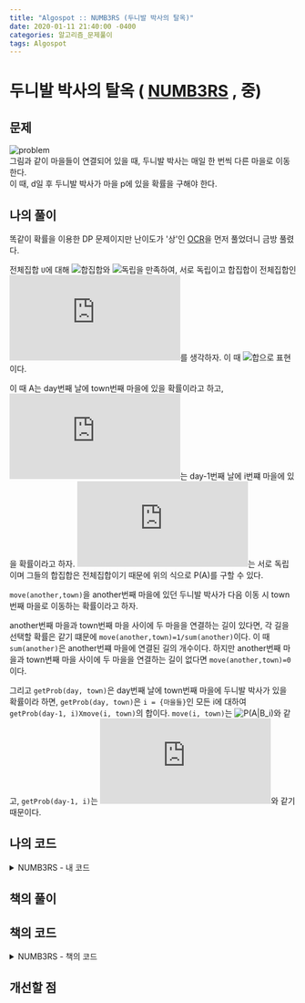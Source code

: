 ```yaml
---
title: "Algospot :: NUMB3RS (두니발 박사의 탈옥)"
date: 2020-01-11 21:40:00 -0400
categories: 알고리즘_문제풀이 
tags: Algospot
---
```


# 두니발 박사의 탈옥 ( [NUMB3RS](https://algospot.com/judge/problem/read/NUMB3RS) , 중)

## 문제

![problem](http://algospot.com/media/judge-attachments/298903b8a37b6938ae6915ce1cab80fd/dunibal.png)  
그림과 같이 마을들이 연결되어 있을 때, 두니발 박사는 매일 한 번씩 다른 마을로 이동한다.  
이 때, d일 후 두니발 박사가 마을 p에 있을 확률을 구해야 한다.  

## 나의 풀이
똑같이 확률을 이용한 DP 문제이지만 난이도가 '상'인 [OCR](https://algospot.com/judge/problem/read/OCR)을 먼저 풀었더니 금방 풀렸다.  
  
전체집합 `U`에 대해 ![합집합](https://latex.codecogs.com/gif.latex?\bigcup_{i=1}^{n}B_i&space;=&space;U)와 ![독립](https://latex.codecogs.com/gif.latex?if&space;i&space;\neq&space;j,&space;B_i\bigcapB_j&space;=&space;\phi)을 만족하여, 서로 독립이고 합집합이 전체집합인 ![집합들](https://latex.codecogs.com/gif.latex?B_1,&space;B_2,&space;...&space;,&space;B_n)를 생각하자. 이 때 ![합으로 표현]( https://latex.codecogs.com/gif.latex?P(A)=P(A\bigcap&space;B_1)&plus;P(A\bigcap&space;B_2)&plus;...&plus;P(A\bigcap&space;B_n)=P(A|B_1)\times&space;P(B_1)&plus;P(A|B_2)\times&space;P(B_2)&plus;...&plus;P(A|B_n)\times&space;P(B_n) )이다.  
  
이 때 A는 day번째 날에 town번째 마을에 있을 확률이라고 하고, ![B_i](https://latex.codecogs.com/gif.latex?B_i)는 day-1번째 날에 i번쨰 마을에 있을 확률이라고 하자. ![B_i](https://latex.codecogs.com/gif.latex?B_i)는 서로 독립이며 그들의 합집합은 전체집합이기 때문에 위의 식으로 P(A)를 구할 수 있다.  
  
`move(another,town)`을 another번째 마을에 있던 두니발 박사가 다음 이동 시 town번째 마을로 이동하는 확률이라고 하자. 
  
another번째 마을과 town번째 마을 사이에 두 마을을 연결하는 길이 있다면, 각 길을 선택할 확률은 같기 떄문에 `move(another,town)=1/sum(another)`이다. 이 때 `sum(another)`은 another번쨰 마을에 연결된 길의 개수이다. 하지만 another번째 마을과 town번째 마을 사이에 두 마을을 연결하는 길이 없다면 `move(another,town)=0`이다.  
  
그리고 `getProb(day, town)`은 day번째 날에 town번째 마을에 두니발 박사가 있을 확률이라 하면, `getProb(day, town)`은 `i = {마을들}`인 모든 i에 대하여 `getProb(day-1, i)Xmove(i, town)`의 합이다. `move(i, town)`는 ![P(A|B_i)]( https://latex.codecogs.com/gif.latex?P(A|B_i) )와 같고, `getProb(day-1, i)`는 ![P(B_i)]( https://latex.codecogs.com/gif.latex?P(B_i) )와 같기 때문이다.  
  
## 나의 코드

<details>
<summary>NUMB3RS - 내 코드</summary>
<div markdown="1">

```

```  

</div>
</details>  


## 책의 풀이

## 책의 코드 

<details>
<summary>NUMB3RS - 책의 코드</summary>
<div markdown="1">

  
```

```
</div>
</details>  
  
## 개선할 점

